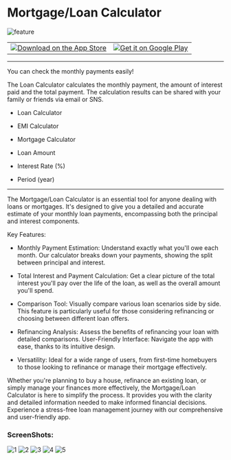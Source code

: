# Mortgage/Loan Calculator

![feature](fig/feature.png)

|||
|---|---|
|<a href="https://apps.apple.com/jp/app/mortgage-loan-calculator/id6739606505"><img src="fig/appstore.png" alt="Download on the App Store"></a>|<a href='https://play.google.com/store/apps/details?id=com.hnimrod.loancalc&pcampaignid=pcampaignidMKT-Other-global-all-co-prtnr-py-PartBadge-Mar2515-1'><img alt='Get it on Google Play' src='https://play.google.com/intl/en_us/badges/static/images/badges/en_badge_web_generic.png'/></a>|


---

You can check the monthly payments easily!

The Loan Calculator calculates the monthly payment, the amount of interest paid and the total payment.
The calculation results can be shared with your family or friends via email or SNS.

* Loan Calculator
* EMI Calculator
* Mortgage Calculator

* Loan Amount
* Interest Rate (%)
* Period (year)

---

The Mortgage/Loan Calculator is an essential tool for anyone dealing with loans or mortgages. It's designed to give you a detailed and accurate estimate of your monthly loan payments, encompassing both the principal and interest components.

Key Features:

- Monthly Payment Estimation: Understand exactly what you'll owe each month. Our calculator breaks down your payments, showing the split between principal and interest.

- Total Interest and Payment Calculation: Get a clear picture of the total interest you'll pay over the life of the loan, as well as the overall amount you'll spend.

- Comparison Tool: Visually compare various loan scenarios side by side. This feature is particularly useful for those considering refinancing or choosing between different loan offers.

- Refinancing Analysis: Assess the benefits of refinancing your loan with detailed comparisons.
User-Friendly Interface: Navigate the app with ease, thanks to its intuitive design.

- Versatility: Ideal for a wide range of users, from first-time homebuyers to those looking to refinance or manage their mortgage effectively.


Whether you're planning to buy a house, refinance an existing loan, or simply manage your finances more effectively, the Mortgage/Loan Calculator is here to simplify the process. It provides you with the clarity and detailed information needed to make informed financial decisions. Experience a stress-free loan management journey with our comprehensive and user-friendly app.

### ScreenShots:

![1](fig/1.png)
![2](fig/2.png)
![3](fig/3.png)
![4](fig/4.png)
![5](fig/5.png)